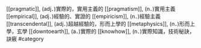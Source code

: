 [[pragmatic]], (adj．)實際的，實用主義的 
[[pragmatism]], (n．)實用主義 
[[empirical]], (adj．)經驗的、實證的 
[[empiricism]], (n．)經驗主義 
[[transcendental]], (adj．)超越經驗的，形而上學的 
[[metaphysics]], (n．)形而上學，玄學 
[[downtoearth]], (a．)實際的 
[[knowhow]], (n．)實際知識，技術秘訣，訣竅 
#category
